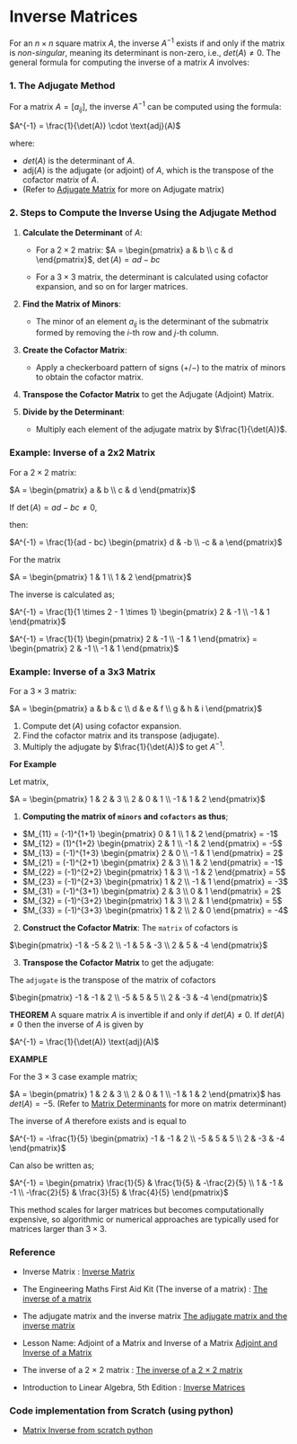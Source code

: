 # Inverse Matrices

For an $n \times n$ square matrix $A$, the inverse $A^{-1}$ exists if and only if the matrix is *non-singular*, 
meaning its determinant is non-zero, i.e., $`det(A) \neq 0`$. The general formula for computing the inverse of a matrix $A$ involves:

### 1. **The Adjugate Method**

For a matrix $A = [a_{ij}]$, the inverse $A^{-1}$ can be computed using the formula:

$`A^{-1} = \frac{1}{\det(A)} \cdot \text{adj}(A)`$

where:
- $`det(A)`$ is the determinant of $A$.
- $`\text{adj}(A)`$ is the adjugate (or adjoint) of $A$, which is the transpose of the cofactor matrix of $A$.
- (Refer to [Adjugate Matrix](adjugate_matrix.md) for more on Adjugate matrix)

### 2. **Steps to Compute the Inverse Using the Adjugate Method**

1. **Calculate the Determinant** of $A$:
   - For a $2 \times 2$ matrix:
     $`A = \begin{pmatrix} a & b \\ c & d \end{pmatrix}`$,  $`\det(A) = ad - bc`$
   
   - For a $`3 \times 3`$ matrix, the determinant is calculated using cofactor expansion, and so on for larger matrices.

2. **Find the Matrix of Minors**:
   - The minor of an element $`a_{ij}`$ is the determinant of the submatrix formed by removing the $`i`$-th row and $`j`$-th column.

3. **Create the Cofactor Matrix**:
   - Apply a checkerboard pattern of signs $`(+/-)`$ to the matrix of minors to obtain the cofactor matrix.

4. **Transpose the Cofactor Matrix** to get the Adjugate (Adjoint) Matrix.

5. **Divide by the Determinant**:
   - Multiply each element of the adjugate matrix by $`\frac{1}{\det(A)}`$.

### Example: Inverse of a 2x2 Matrix
For a $2 \times 2$ matrix: 

$`A = \begin{pmatrix} a & b \\ c & d \end{pmatrix}`$

If $`\det(A) = ad - bc \neq 0`$, 

then: 

$`A^{-1} = \frac{1}{ad - bc} \begin{pmatrix} d & -b \\ -c & a \end{pmatrix}`$

For the matrix 

$`A = \begin{pmatrix} 1 & 1 \\ 1 & 2 \end{pmatrix}`$

The inverse is calculated as; 

$`A^{-1} = \frac{1}{1 \times 2 - 1 \times 1} \begin{pmatrix} 2 & -1 \\ -1 & 1 \end{pmatrix}`$

$`A^{-1} = \frac{1}{1} \begin{pmatrix} 2 & -1 \\ -1 & 1 \end{pmatrix}  = \begin{pmatrix} 2 & -1 \\ -1 & 1 \end{pmatrix}`$



### Example: Inverse of a 3x3 Matrix
For a $`3 \times 3`$ matrix: 

$`A = \begin{pmatrix} a & b & c \\ d & e & f \\ g & h & i \end{pmatrix}`$

1. Compute $`\det(A)`$ using cofactor expansion.
2. Find the cofactor matrix and its transpose (adjugate).
3. Multiply the adjugate by $`\frac{1}{\det(A)}`$ to get $`A^{-1}`$.



**For Example** 

Let matrix,  

$`A = \begin{pmatrix} 1 & 2 & 3 \\ 2 & 0 & 1 \\ -1 & 1 & 2 \end{pmatrix}`$

1. **Computing the matrix of `minors` and `cofactors` as thus**;

- $`M_{11} = (-1)^{1+1} \begin{pmatrix} 0 & 1 \\ 1 & 2 \end{pmatrix} = -1`$
- $`M_{12} = (1)^{1+2} \begin{pmatrix} 2 & 1 \\ -1 & 2 \end{pmatrix} = -5`$
- $`M_{13} = (-1)^{1+3} \begin{pmatrix} 2 & 0 \\ -1 & 1 \end{pmatrix} = 2`$
- $`M_{21} = (-1)^{2+1} \begin{pmatrix} 2 & 3 \\ 1 & 2 \end{pmatrix} = -1`$
- $`M_{22} = (-1)^{2+2} \begin{pmatrix} 1 & 3 \\ -1 & 2 \end{pmatrix} = 5`$
- $`M_{23} = (-1)^{2+3} \begin{pmatrix} 1 & 2 \\ -1 & 1 \end{pmatrix} = -3`$
- $`M_{31} = (-1)^{3+1} \begin{pmatrix} 2 & 3 \\ 0 & 1 \end{pmatrix} = 2`$
- $`M_{32} = (-1)^{3+2} \begin{pmatrix} 1 & 3 \\ 2 & 1 \end{pmatrix} = 5`$
- $`M_{33} = (-1)^{3+3} \begin{pmatrix} 1 & 2 \\ 2 & 0 \end{pmatrix} = -4`$


2. **Construct the Cofactor Matrix**:
The `matrix` of cofactors is  

$`\begin{pmatrix} -1 & -5 & 2 \\ -1 & 5 & -3 \\ 2 & 5 & -4 \end{pmatrix}`$

3. **Transpose the Cofactor Matrix** to get the adjugate:

The `adjugate` is the transpose of the matrix of cofactors

$`\begin{pmatrix} -1 & -1 & 2 \\ -5 & 5 & 5 \\ 2 & -3 & -4 \end{pmatrix}`$


**THEOREM** A square matrix $A$ is invertible if and only if $`det(A) \neq 0`$. If $`det(A) \neq 0`$ then the inverse of $A$ is given by

$`A^{-1} = \frac{1}{\det(A)} \text{adj}(A)`$

**EXAMPLE**

For the $`3 \times 3`$ case example matrix; 

$`A = \begin{pmatrix} 1 & 2 & 3 \\ 2 & 0 & 1 \\ -1 & 1 & 2 \end{pmatrix}`$ has $`det(A) = -5`$. (Refer to [Matrix Determinants](matrix_determinants.md) for more on matrix determinant)

The inverse of $A$ therefore exists and is equal to 

$`A^{-1} = -\frac{1}{5} \begin{pmatrix} -1 & -1 & 2 \\ -5 & 5 & 5 \\ 2 & -3 & -4 \end{pmatrix}`$

Can also be written as; 

$`A^{-1} =  \begin{pmatrix} \frac{1}{5} & \frac{1}{5} & -\frac{2}{5} \\ 1 & -1 & -1 \\ -\frac{2}{5} & \frac{3}{5} & \frac{4}{5} \end{pmatrix}`$


This method scales for larger matrices but becomes computationally expensive, so algorithmic or numerical approaches are typically used for matrices larger than $`3 \times 3`$.



### Reference

- Inverse Matrix : [Inverse Matrix](http://www.thphys.nuim.ie/Notes/EE112/09_Inverse_Matrix.pdf)

- The Engineering Maths First Aid Kit (The inverse of a matrix) : [The inverse of a matrix](https://lcn.people.uic.edu/classes/che205s17/docs/che205s17_reading_05a.pdf)

- The adjugate matrix and the inverse matrix [The adjugate matrix and the inverse matrix](https://www.macs.hw.ac.uk/~markl/teaching/Inverses.pdf)

- Lesson Name: Adjoint of a Matrix and Inverse of a Matrix [Adjoint and Inverse of a Matrix](https://cdn1.byjus.com/wp-content/uploads/2019/04/Adjoint-and-Inverse-of-a-Matrix.pdf)

- The inverse of a 2 × 2 matrix : [The inverse of a 2 × 2 matrix](https://www.mathcentre.ac.uk/resources/uploaded/sigma-matrices7-2009-1.pdf)

- Introduction to Linear Algebra, 5th Edition : [Inverse Matrices](https://math.mit.edu/~gs/linearalgebra/ila5/linearalgebra5_2-5.pdf)


### Code implementation from Scratch (using python)

- [Matrix Inverse from scratch python](../code_implementation/matrix_inverse.py)
